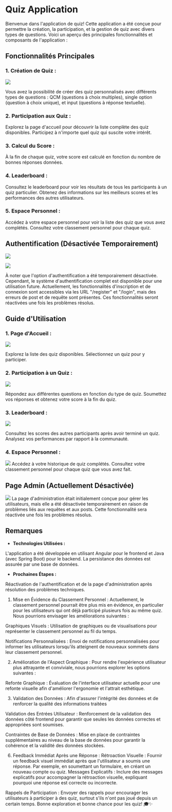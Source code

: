 # Quiz Application
Bienvenue dans l'application de quiz! Cette application a été conçue pour permettre la création, la participation, et la gestion de quiz avec divers types de questions. Voici un aperçu des principales fonctionnalités et composants de l'application :

## Fonctionnalités Principales
### 1. Création de Quiz :

![](./ressources/creation-quiz.png)

Vous avez la possibilité de créer des quiz personnalisés avec différents types de questions : QCM (questions à choix multiples), single option (question à choix unique), et input (questions à réponse textuelle).
### 2. Participation aux Quiz :

Explorez la page d'accueil pour découvrir la liste complète des quiz disponibles.
Participez à n'importe quel quiz qui suscite votre intérêt.
### 3. Calcul du Score :

À la fin de chaque quiz, votre score est calculé en fonction du nombre de bonnes réponses données.
### 4. Leaderboard :

Consultez le leaderboard pour voir les résultats de tous les participants à un quiz particulier.
Obtenez des informations sur les meilleurs scores et les performances des autres utilisateurs.
### 5. Espace Personnel :

Accédez à votre espace personnel pour voir la liste des quiz que vous avez complétés.
Consultez votre classement personnel pour chaque quiz.
## Authentification (Désactivée Temporairement)
![](./ressources/register.png)

![](./ressources/login.png)

À noter que l'option d'authentification a été temporairement désactivée. Cependant, le système d'authentification complet est disponible pour une utilisation future. Actuellement, les fonctionnalités d'inscription et de connexion sont accessibles via les URL "/register" et "/login", mais des erreurs de post et de requête sont présentes. Ces fonctionnalités seront réactivées une fois les problèmes résolus.

## Guide d'Utilisation
### 1. Page d'Accueil :

![](./ressources/web-app.png)

Explorez la liste des quiz disponibles.
Sélectionnez un quiz pour y participer.
### 2. Participation à un Quiz :

![](./ressources/quiz.png)

Répondez aux différentes questions en fonction du type de quiz.
Soumettez vos réponses et obtenez votre score à la fin du quiz.
### 3. Leaderboard :

![](./ressources/leaderboard.png)

Consultez les scores des autres participants après avoir terminé un quiz.
Analysez vos performances par rapport à la communauté.
### 4. Espace Personnel :

![](./ressources/profile.png)
Accédez à votre historique de quiz complétés.
Consultez votre classement personnel pour chaque quiz que vous avez fait.
## Page Admin (Actuellement Désactivée)

![](./ressources/admin.png)
La page d'administration était initialement conçue pour gérer les utilisateurs, mais elle a été désactivée temporairement en raison de problèmes liés aux requêtes et aux posts. Cette fonctionnalité sera réactivée une fois les problèmes résolus.

## Remarques
* **Technologies Utilisées :**

L'application a été développée en utilisant Angular pour le frontend et Java (avec Spring Boot) pour le backend.
La persistance des données est assurée par une base de données.

* **Prochaines Étapes :**

Réactivation de l'authentification et de la page d'administration après résolution des problèmes techniques.

1. Mise en Évidence du Classement Personnel :
   Actuellement, le classement personnel pourrait être plus mis en évidence, en particulier pour les utilisateurs qui ont déjà participé plusieurs fois au même quiz. Nous pourrions envisager les améliorations suivantes :

Graphiques Visuels : Utilisation de graphiques ou de visualisations pour représenter le classement personnel au fil du temps.

Notifications Personnalisées : Envoi de notifications personnalisées pour informer les utilisateurs lorsqu'ils atteignent de nouveaux sommets dans leur classement personnel.

2. Amélioration de l'Aspect Graphique :
   Pour rendre l'expérience utilisateur plus attrayante et conviviale, nous pourrions explorer les options suivantes :

Refonte Graphique : Évaluation de l'interface utilisateur actuelle pour une refonte visuelle afin d'améliorer l'ergonomie et l'attrait esthétique.

3. Validation des Données :
   Afin d'assurer l'intégrité des données et de renforcer la qualité des informations traitées

Validation des Entrées Utilisateur : Renforcement de la validation des données côté frontend pour garantir que seules les données correctes et appropriées sont soumises.

Contraintes de Base de Données : Mise en place de contraintes supplémentaires au niveau de la base de données pour garantir la cohérence et la validité des données stockées.

6. Feedback Immédiat Après une Réponse :
   Rétroaction Visuelle : Fournir un feedback visuel immédiat après que l'utilisateur a soumis une réponse. Par exemple, en soumettant un formulaire, en créant un nouveau compte ou quiz.
Messages Explicatifs : Inclure des messages explicatifs pour accompagner la rétroaction visuelle, expliquant pourquoi une réponse est correcte ou incorrecte.


Rappels de Participation : Envoyer des rappels pour encourager les utilisateurs à participer à des quiz, surtout s'ils n'ont pas joué depuis un certain temps.
Bonne exploration et bonne chance pour les quiz! 🎓✨